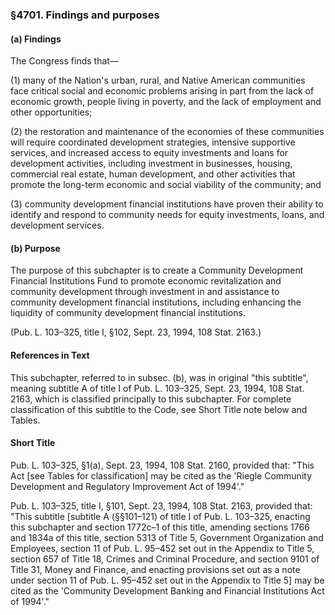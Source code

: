 ### §4701. Findings and purposes ###

#### (a) Findings ####

The Congress finds that—

(1) many of the Nation's urban, rural, and Native American communities face critical social and economic problems arising in part from the lack of economic growth, people living in poverty, and the lack of employment and other opportunities;

(2) the restoration and maintenance of the economies of these communities will require coordinated development strategies, intensive supportive services, and increased access to equity investments and loans for development activities, including investment in businesses, housing, commercial real estate, human development, and other activities that promote the long-term economic and social viability of the community; and

(3) community development financial institutions have proven their ability to identify and respond to community needs for equity investments, loans, and development services.

#### (b) Purpose ####

The purpose of this subchapter is to create a Community Development Financial Institutions Fund to promote economic revitalization and community development through investment in and assistance to community development financial institutions, including enhancing the liquidity of community development financial institutions.

(Pub. L. 103–325, title I, §102, Sept. 23, 1994, 108 Stat. 2163.)

#### References in Text ####

This subchapter, referred to in subsec. (b), was in original "this subtitle", meaning subtitle A of title I of Pub. L. 103–325, Sept. 23, 1994, 108 Stat. 2163, which is classified principally to this subchapter. For complete classification of this subtitle to the Code, see Short Title note below and Tables.

#### Short Title ####

Pub. L. 103–325, §1(a), Sept. 23, 1994, 108 Stat. 2160, provided that: "This Act [see Tables for classification] may be cited as the 'Riegle Community Development and Regulatory Improvement Act of 1994'."

Pub. L. 103–325, title I, §101, Sept. 23, 1994, 108 Stat. 2163, provided that: "This subtitle [subtitle A (§§101–121) of title I of Pub. L. 103–325, enacting this subchapter and section 1772c–1 of this title, amending sections 1766 and 1834a of this title, section 5313 of Title 5, Government Organization and Employees, section 11 of Pub. L. 95–452 set out in the Appendix to Title 5, section 657 of Title 18, Crimes and Criminal Procedure, and section 9101 of Title 31, Money and Finance, and enacting provisions set out as a note under section 11 of Pub. L. 95–452 set out in the Appendix to Title 5] may be cited as the 'Community Development Banking and Financial Institutions Act of 1994'."